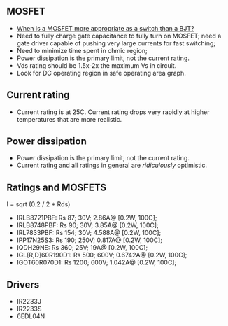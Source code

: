 ## MOSFET
- [When is a MOSFET more appropriate as a switch than a BJT?](https://electronics.stackexchange.com/questions/13079/when-is-a-mosfet-more-appropriate-as-a-switch-than-a-bjt)
- Need to fully charge gate capacitance to fully turn on MOSFET; need a gate driver capable of pushing very large currents for fast switching;
- Need to minimize time spent in ohmic region;
- Power dissipation is the primary limit, not the current rating.
- Vds rating should be 1.5x-2x the maximum Vs in circuit.
- Look for DC operating region in safe operating area graph.


## Current rating
- Current rating is at 25C. Current rating drops very rapidly at higher temperatures that are more realistic.


## Power dissipation
- Power dissipation is the primary limit, not the current rating.
- Current rating and all ratings in general are *ridiculously* optimistic.


## Ratings and MOSFETS
I = sqrt (0.2 / 2 * Rds)

- IRLB8721PBF:      Rs 87;   30V;   2.86A@    [0.2W, 100C];
- IRLB8748PBF:      Rs 90;   30V;   3.85A@    [0.2W, 100C];
- IRL7833PBF:       Rs 154;  30V;   4.588A@   [0.2W, 100C];
- IPP17N25S3:       Rs 190;  250V;  0.817A@   [0.2W, 100C];
- IQDH29NE:         Rs 360;  25V;   19A@      [0.2W, 100C];
- IGL[R,D]60R190D1: Rs 500;  600V;  0.6742A@  [0.2W, 100C];
- IGOT60R070D1:     Rs 1200; 600V;  1.042A@   [0.2W, 100C];


## Drivers
- IR2233J
- IR2233S
- 6EDL04N
